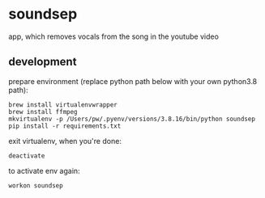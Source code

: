 # soundsep
app, which removes vocals from the song in the youtube video

## development

prepare environment (replace python path below with your own python3.8 path):

```
brew install virtualenvwrapper
brew install ffmpeg
mkvirtualenv -p /Users/pw/.pyenv/versions/3.8.16/bin/python soundsep
pip install -r requirements.txt
```

exit virtualenv, when you're done:

```
deactivate
```

to activate env again:

```
workon soundsep
```

